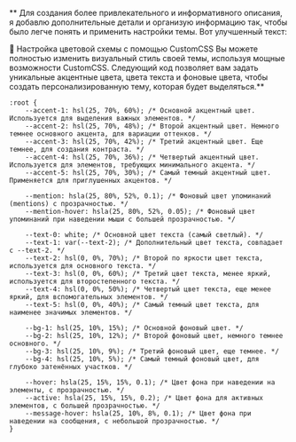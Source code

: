 **
Для создания более привлекательного и информативного описания, я добавлю дополнительные детали и организую информацию так, чтобы было легче понять и применить настройки темы. Вот улучшенный текст:

🎨 Настройка цветовой схемы с помощью CustomCSS
Вы можете полностью изменить визуальный стиль своей темы, используя мощные возможности CustomCSS. Следующий код позволяет вам задать уникальные акцентные цвета, цвета текста и фоновые цвета, чтобы создать персонализированную тему, которая будет выделяться.**
```
:root {
    --accent-1: hsl(25, 70%, 60%); /* Основной акцентный цвет. Используется для выделения важных элементов. */
    --accent-2: hsl(25, 70%, 48%); /* Второй акцентный цвет. Немного темнее основного акцента, для вариации оттенков. */
    --accent-3: hsl(25, 70%, 42%); /* Третий акцентный цвет. Еще темнее, для создания контраста. */
    --accent-4: hsl(25, 70%, 36%); /* Четвертый акцентный цвет. Используется для элементов, требующих минимального акцента. */
    --accent-5: hsl(25, 70%, 30%); /* Самый темный акцентный цвет. Применяется для приглушенных акцентов. */
    
    --mention: hsla(25, 80%, 52%, 0.1); /* Фоновый цвет упоминаний (mentions) с прозрачностью. */
    --mention-hover: hsla(25, 80%, 52%, 0.05); /* Фоновый цвет упоминаний при наведении мыши с большей прозрачностью. */
    
    --text-0: white; /* Основной цвет текста (самый светлый). */
    --text-1: var(--text-2); /* Дополнительный цвет текста, совпадает с --text-2. */
    --text-2: hsl(0, 0%, 70%); /* Второй по яркости цвет текста, используется для основного текста. */
    --text-3: hsl(0, 0%, 60%); /* Третий цвет текста, менее яркий, используется для второстепенного текста. */
    --text-4: hsl(0, 0%, 50%); /* Четвертый цвет текста, еще менее яркий, для вспомогательных элементов. */
    --text-5: hsl(0, 0%, 40%); /* Самый темный цвет текста, для наименее значимых элементов. */
    
    --bg-1: hsl(25, 10%, 15%); /* Основной фоновый цвет. */
    --bg-2: hsl(25, 10%, 12%); /* Второй фоновый цвет, немного темнее основного. */
    --bg-3: hsl(25, 10%, 9%); /* Третий фоновый цвет, еще темнее. */
    --bg-4: hsl(25, 10%, 5%); /* Самый темный фоновый цвет, для глубоко затенённых участков. */
    
    --hover: hsla(25, 15%, 15%, 0.1); /* Цвет фона при наведении на элементы, с прозрачностью. */
    --active: hsla(25, 15%, 15%, 0.2); /* Цвет фона для активных элементов, с большей прозрачностью. */
    --message-hover: hsla(25, 10%, 8%, 0.1); /* Цвет фона при наведении на сообщения, с небольшой прозрачностью. */
}
```
